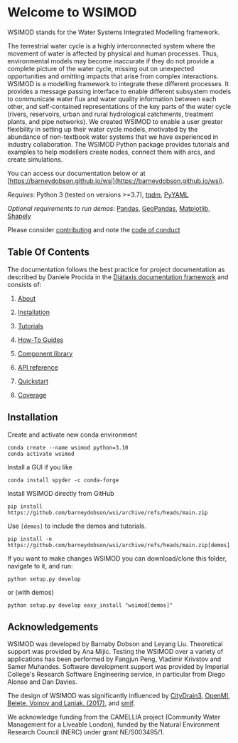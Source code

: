 # Welcome to WSIMOD

WSIMOD stands for the Water Systems Integrated Modelling framework.

The terrestrial water cycle is a highly interconnected system where the 
movement of water is affected by physical and human processes. Thus, 
environmental models may become inaccurate if they do not provide a complete 
picture of the water cycle, missing out on unexpected opportunities and 
omitting impacts that arise from complex interactions. WSIMOD is a modelling 
framework to integrate these different processes. It provides a message passing 
interface to enable different subsystem models to communicate water flux and 
water quality information between each other, and self-contained 
representations of the key parts of the water cycle (rivers, reservoirs, urban 
and rural hydrological catchments, treatment plants, and pipe networks).
We created WSIMOD to enable a user greater flexibility in setting up their 
water cycle models, motivated by the abundance of non-textbook water systems 
that we have experienced in industry collaboration. The WSIMOD Python package 
provides tutorials and examples to help modellers create nodes, connect them 
with arcs, and create simulations.

You can access our documentation below or at [https://barneydobson.github.io/wsi](https://barneydobson.github.io/wsi).

*Requires*: Python 3 (tested on versions >=3.7), [tqdm](https://tqdm.github.io/), [PyYAML](https://pyyaml.org/)

*Optional requirements to run demos*: [Pandas](https://pandas.pydata.org/), [GeoPandas](https://geopandas.org/en/stable/), [Matplotlib](https://matplotlib.org/), [Shapely](https://shapely.readthedocs.io/en/stable/manual.html)

Please consider [contributing](./docs/CONTRIBUTING.md) and note the [code of conduct](./docs/CODE_OF_CONDUCT.md)

## Table Of Contents

The documentation follows the best practice for
project documentation as described by Daniele Procida
in the [Diátaxis documentation framework](https://diataxis.fr/)
and consists of:

1. [About](https://barneydobson.github.io/wsi/paper/paper/)

2. [Installation](https://barneydobson.github.io/wsi/installation/)

3. [Tutorials](https://barneydobson.github.io/wsi/tutorials/)

4. [How-To Guides](https://barneydobson.github.io/wsi/how-to/)

5. [Component library](https://barneydobson.github.io/wsi/component-library/)

6. [API reference](https://barneydobson.github.io/wsi/reference/)

7. [Quickstart](https://barneydobson.github.io/wsi/demo/scripts/quickstart_demo/)

8. [Coverage](https://barneydobson.github.io/wsi/coverage/)

## Installation
Create and activate new conda environment
```
conda create --name wsimod python=3.10
conda activate wsimod
```

Install a GUI if you like
```
conda install spyder -c conda-forge
```

Install WSIMOD directly from GitHub
```
pip install https://github.com/barneydobson/wsi/archive/refs/heads/main.zip
```

Use `[demos]` to include the demos and tutorials.
```
pip install -e https://github.com/barneydobson/wsi/archive/refs/heads/main.zip[demos]
```

If you want to make changes WSIMOD you can download/clone this folder, navigate to it, and run:
```
python setup.py develop
```

or (with demos)

```
python setup.py develop easy_install "wsimod[demos]"
```

## Acknowledgements

WSIMOD was developed by Barnaby Dobson and Leyang Liu. 
Theoretical support was provided by Ana Mijic.
Testing the WSIMOD over a variety of applications has been performed by 
Fangjun Peng, Vladimir Krivstov and Samer Muhandes.
Software development support was provided by Imperial College's Research 
Software Engineering service, in particular from Diego Alonso and Dan Davies.

The design of WSIMOD was significantly influenced by 
[CityDrain3](https://github.com/gregorburger/CityDrain3), 
[OpenMI](https://www.ogc.org/standards/openmi), 
[Belete, Voinov and Laniak, (2017)](https://doi.org/10.1016/j.envsoft.2016.10.013), 
and [smif](https://github.com/tomalrussell/smif).

We acknowledge funding from the CAMELLIA project (Community Water Management 
for a Liveable London), funded by the Natural Environment Research Council 
(NERC) under grant NE/S003495/1.
